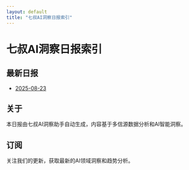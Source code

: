 ```yaml
---
layout: default
title: "七叔AI洞察日报索引"
---
```


# 七叔AI洞察日报索引

## 最新日报

- [2025-08-23](/digest/2025-08-23/)

## 关于

本日报由七叔AI洞察助手自动生成，内容基于多信源数据分析和AI智能洞察。

## 订阅

关注我们的更新，获取最新的AI领域洞察和趋势分析。
